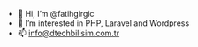 - 👋 Hi, I’m @fatihgirgic
- 👀 I’m interested in PHP, Laravel and Wordpress
- 📫 info@dtechbilisim.com.tr
